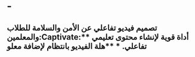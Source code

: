 # -
## تصميم فيديو تفاعلي عن الأمن والسلامة للطلاب والمعلمين:Captivate:** أداة قوية لإنشاء محتوى تعليمي تفاعلي. * **هلة  الفيديو بانتظام لإضافة معلو
